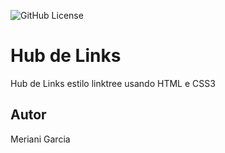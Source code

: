 ![GitHub License](https://img.shields.io/github/license/merianigarcia/Hub-Links?style=for-the-badge)




# Hub de Links
Hub de Links estilo linktree usando HTML e CSS3
## Autor
Meriani Garcia 
